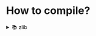 # How to compile?

<details>
<summary> 📚 zlib </summary>

### Windows

`gcc -O2 -o libzlib.dll -fPIC -shared src/*.c`

### Linux

`gcc -O2 -o libzlib.so -shared -fPIC src/*.c`

The compilation was also tested on clang.

</details>